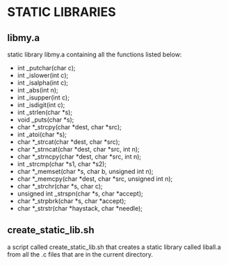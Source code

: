 # STATIC LIBRARIES
## libmy.a
static library libmy.a containing all the functions listed below:
- int _putchar(char c);
- int _islower(int c);
- int _isalpha(int c);
- int _abs(int n);
- int _isupper(int c);
- int _isdigit(int c);
- int _strlen(char *s);
- void _puts(char *s);
- char *_strcpy(char *dest, char *src);
- int _atoi(char *s);
- char *_strcat(char *dest, char *src);
- char *_strncat(char *dest, char *src, int n);
- char *_strncpy(char *dest, char *src, int n);
- int _strcmp(char *s1, char *s2);
- char *_memset(char *s, char b, unsigned int n);
- char *_memcpy(char *dest, char *src, unsigned int n);
- char *_strchr(char *s, char c);
- unsigned int _strspn(char *s, char *accept);
- char *_strpbrk(char *s, char *accept);
- char *_strstr(char *haystack, char *needle);

## create_static_lib.sh
a script called create_static_lib.sh that creates a static library called liball.a from all the .c files that are in the current directory.
